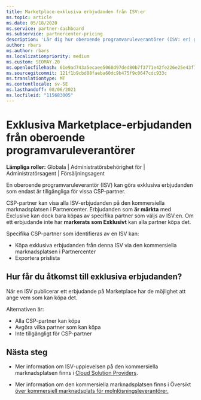 ```yaml
---
title: Marketplace-exklusiva erbjudanden från ISV:er
ms.topic: article
ms.date: 05/18/2020
ms.service: partner-dashboard
ms.subservice: partnercenter-pricing
description: 'Lär dig hur oberoende programvaruleverantörer (ISV: er) gör vissa erbjudanden exklusiva och endast tillgängliga för specifika CSP-partner.'
author: rbars
ms.author: rbars
ms.localizationpriority: medium
ms.custom: SEOMAY.20
ms.openlocfilehash: 61e9ad743a5ecaee5068d97ded80b7f3771e42fe226e25e43f7074a2eea30d1c
ms.sourcegitcommit: 121f1b9cbd88faeba60dc9b475f9c0647cdc933c
ms.translationtype: MT
ms.contentlocale: sv-SE
ms.lasthandoff: 08/06/2021
ms.locfileid: "115683005"
---
```

# <a name="marketplace-exclusive-offers-from-independent-software-vendors"></a>Exklusiva Marketplace-erbjudanden från oberoende programvaruleverantörer

**Lämpliga roller:** Globala | Administratörsbehörighet för | Administratörsagent | Försäljningsagent

En oberoende programvaruleverantör (ISV) kan göra exklusiva erbjudanden som endast är tillgängliga för vissa CSP-partner.

CSP-partner kan visa alla ISV-erbjudanden på den kommersiella marknadsplatsen i Partnercenter. Erbjudanden som **är märkta** med Exclusive kan dock bara köpas av specifika partner som väljs av ISV:en. Om ett erbjudande inte har **markerats som Exklusivt** kan alla partner köpa det.

Specifika CSP-partner som identifieras av en ISV kan:

- Köpa exklusiva erbjudanden från denna ISV via den kommersiella marknadsplatsen i Partnercenter
- Exportera prislista

## <a name="how-do-you-gain-access-to-exclusive-offers"></a>Hur får du åtkomst till exklusiva erbjudanden?

När en ISV publicerar ett erbjudande på Marketplace har de möjlighet att ange vem som kan köpa det.

Alternativen är:

- Alla CSP-partner kan köpa
- Avgöra vilka partner som kan köpa
- Inte tillgängligt för CSP-partner

## <a name="next-steps"></a>Nästa steg

- Mer information om ISV-upplevelsen på den kommersiella marknadsplatsen finns i [Cloud Solution Providers](/azure/marketplace/cloud-solution-providers).

- Mer information om den kommersiella marknadsplatsen finns i Översikt [över kommersiell marknadsplats för molnlösningsleverantörer.](csp-commercial-marketplace-overview.md)